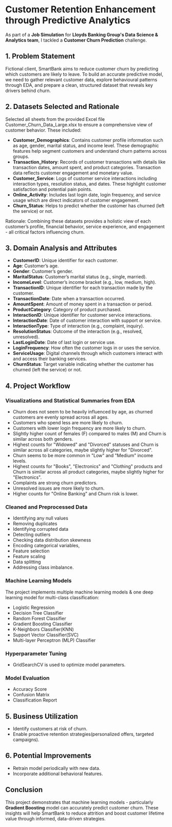 # Customer Retention Enhancement through Predictive Analytics
As part of a **Job Simulation** for **Lloyds Banking Group's Data Science & Analytics team**, I tackled a **Customer Churn Prediction** challenge.

## 1. Problem Statement
Fictional client, SmartBank aims to reduce customer churn by predicting which customers are likely to leave. To build an accurate predictive model, we need to gather relevant customer data, explore behavioural patterns through EDA, and prepare a clean, structured dataset that reveals key drivers behind churn.

## 2. Datasets Selected and Rationale
Selected all sheets from the provided Excel file Customer_Churn_Data_Large.xlsx to ensure a comprehensive view of customer behavior. These included:
- **Customer_Demographics**: Contains customer profile information such as age, gender, marital status, and income level. These demographic features help segment customers and understand churn patterns across groups.
- **Transaction_History**: Records of customer transactions with details like transaction dates, amount spent, and product categories. Transaction data reflects customer engagement and monetary value.
- **Customer_Service**: Logs of customer service interactions including interaction types, resolution status, and dates. These highlight customer satisfaction and potential pain points.
- **Online_Activity**: Includes last login date, login frequency, and service usage which are direct indicators of customer engagement.
- **Churn_Status**: Helps to predict whether the customer has churned (left the service) or not.
  
Rationale:
Combining these datasets provides a holistic view of each customer’s profile, financial behavior, service experience, and engagement - all critical factors influencing churn.

## 3. Domain Analysis and Attributes
- **CustomerID**: Unique identifier for each customer.
- **Age**: Customer’s age.
- **Gender**: Customer’s gender.
- **MaritalStatus**: Customer’s marital status (e.g., single, married).
- **IncomeLevel**: Customer’s income bracket (e.g., low, medium, high).
- **TransactionID**: Unique identifier for each transaction made by the customer.
- **TransactionDate**: Date when a transaction occurred.
- **AmountSpent**: Amount of money spent in a transaction or period.
- **ProductCategory**: Category of product purchased.
- **InteractionID**: Unique identifier for customer service interactions.
- **InteractionDate**: Date of customer interaction with support or service.
- **InteractionType**: Type of interaction (e.g., complaint, inquiry).
- **ResolutionStatus**: Outcome of the interaction (e.g., resolved, unresolved).
- **LastLoginDate**: Date of last login or service use.
- **LoginFrequency**: How often the customer logs in or uses the service.
- **ServiceUsage**: Digital channels through which customers interact with and access their banking services.
- **ChurnStatus**: Target variable indicating whether the customer has churned (left the service) or not.

## 4. Project Workflow
### Visualizations and Statistical Summaries from EDA
- Churn does not seem to be heavily influenced by age, as churned customers are evenly spread across all ages. 
- Customers who spend less are more likely to churn.
- Customers with lower login frequency are more likely to churn.
- Slightly higher count of females (F) compared to males (M) and Churn is similar across both genders.
- Highest counts for "Widowed" and "Divorced" statuses and Churn is similar across all categories, maybe slightly higher for "Divorced".
- Churn seems to be more common in "Low" and "Medium" income levels.
- Highest counts for "Books", "Electronics" and "Clothing" products and Churn is similar across all product categories, maybe slightly higher for "Electronics".
- Complaints are strong churn predictors.
- Unresolved issues are more likely to churn.
- Higher counts for "Online Banking" and Churn risk is lower.

### Cleaned and Preprocessed Data 
- Identifying any null values
- Removing duplicates
- Identifying corrupted data
- Detecting outliers
- Checking data distribution skewness
- Encoding categorical variables,
- Feature selection
- Feature scaling
- Data splitting
- Addressing class imbalance.

### Machine Learning Models
The project implements multiple machine learning models & one deep learning model for multi-class classification:
- Logistic Regression
- Decision Tree Classifier
- Random Forest Classifier
- Gradient Boosting Classifier
- K-Neighbors Classifier(KNN)
- Support Vector Classifier(SVC)
- Multi-layer Perceptron (MLP) Classifier

### Hyperparameter Tuning
- GridSearchCV is used to optimize model parameters.

### Model Evaluation
- Accuracy Score
- Confusion Matrix
- Classification Report

## 5. Business Utilization
- Identify customers at risk of churn.
- Enable proactive retention strategies(personalized offers, targeted campaigns).

## 6. Potential Improvements
- Retrain model periodically with new data.
- Incorporate additional behavioral features.

## Conclusion
This project demonstrates that machine learning models - particularly **Gradient Boosting** model can accurately predict customer churn. These insights will help SmartBank to reduce attrition and boost customer lifetime value through informed, data-driven strategies.
